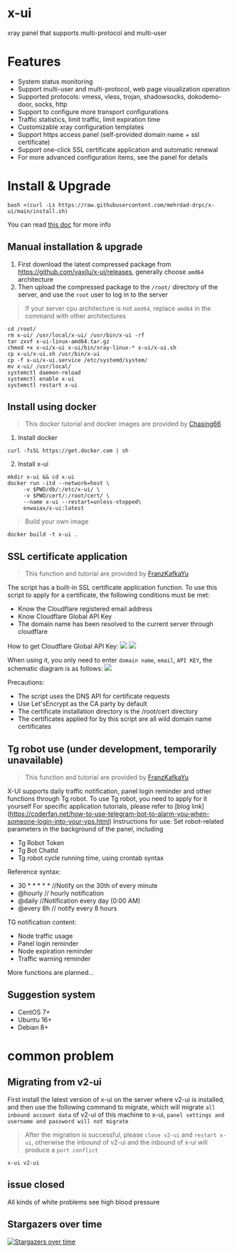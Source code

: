 # x-ui

xray panel that supports multi-protocol and multi-user

# Features

- System status monitoring
- Support multi-user and multi-protocol, web page visualization operation
- Supported protocols: vmess, vless, trojan, shadowsocks, dokodemo-door, socks, http
- Support to configure more transport configurations
- Traffic statistics, limit traffic, limit expiration time
- Customizable xray configuration templates
- Support https access panel (self-provided domain name + ssl certificate)
- Support one-click SSL certificate application and automatic renewal
- For more advanced configuration items, see the panel for details

# Install & Upgrade

```shell
bash <(curl -Ls https://raw.githubusercontent.com/mehrdad-drpc/x-ui/main/install.sh)
```
You can read [this doc](https://seakfind.github.io/2021/10/10/X-UI/) for more info

## Manual installation & upgrade

1. First download the latest compressed package from https://github.com/vaxilu/x-ui/releases, generally choose `amd64` architecture
2. Then upload the compressed package to the `/root/` directory of the server, and use the `root` user to log in to the server

> If your server cpu architecture is not `amd64`, replace `amd64` in the command with other architectures

```
cd /root/
rm x-ui/ /usr/local/x-ui/ /usr/bin/x-ui -rf
tar zxvf x-ui-linux-amd64.tar.gz
chmod +x x-ui/x-ui x-ui/bin/xray-linux-* x-ui/x-ui.sh
cp x-ui/x-ui.sh /usr/bin/x-ui
cp -f x-ui/x-ui.service /etc/systemd/system/
mv x-ui/ /usr/local/
systemctl daemon-reload
systemctl enable x-ui
systemctl restart x-ui
```

## Install using docker

> This docker tutorial and docker images are provided by [Chasing66](https://github.com/Chasing66)

1. Install docker

```shell
curl -fsSL https://get.docker.com | sh
```

2. Install x-ui

```shell
mkdir x-ui && cd x-ui
docker run -itd --network=host \
     -v $PWD/db/:/etc/x-ui/ \
     -v $PWD/cert/:/root/cert/ \
     --name x-ui --restart=unless-stopped\
     enwaiax/x-ui:latest
```

> Build your own image

```shell
docker build -t x-ui .
```

## SSL certificate application

> This function and tutorial are provided by [FranzKafkaYu](https://github.com/FranzKafkaYu)

The script has a built-in SSL certificate application function. To use this script to apply for a certificate, the following conditions must be met:

- Know the Cloudflare registered email address
- Know Cloudflare Global API Key
- The domain name has been resolved to the current server through cloudflare

How to get Cloudflare Global API Key:
     ![](media/bda84fbc2ede834deaba1c173a932223.png)
     ![](media/d13ffd6a73f938d1037d0708e31433bf.png)

When using it, you only need to enter `domain name`, `email`, `API KEY`, the schematic diagram is as follows:
         ![](media/2022-04-04_141259.png)

Precautions:

- The script uses the DNS API for certificate requests
- Use Let'sEncrypt as the CA party by default
- The certificate installation directory is the /root/cert directory
- The certificates applied for by this script are all wild domain name certificates

## Tg robot use (under development, temporarily unavailable)

> This function and tutorial are provided by [FranzKafkaYu](https://github.com/FranzKafkaYu)

X-UI supports daily traffic notification, panel login reminder and other functions through Tg robot. To use Tg robot, you need to apply for it yourself
For specific application tutorials, please refer to [blog link] (https://coderfan.net/how-to-use-telegram-bot-to-alarm-you-when-someone-login-into-your-vps.html)
Instructions for use: Set robot-related parameters in the background of the panel, including

- Tg Robot Token
- Tg Bot ChatId
- Tg robot cycle running time, using crontab syntax

Reference syntax:
- 30 * * * * * //Notify on the 30th of every minute
- @hourly // hourly notification
- @daily //Notification every day (0:00 AM)
- @every 8h // notify every 8 hours

TG notification content:
- Node traffic usage
- Panel login reminder
- Node expiration reminder
- Traffic warning reminder

More functions are planned...
## Suggestion system

- CentOS 7+
- Ubuntu 16+
- Debian 8+

# common problem

## Migrating from v2-ui

First install the latest version of x-ui on the server where v2-ui is installed, and then use the following command to migrate, which will migrate `all inbound account data` of v2-ui of this machine to x-ui, `panel settings and username and password will not migrate`

> After the migration is successful, please `close v2-ui` and `restart x-ui`, otherwise the inbound of v2-ui and the inbound of x-ui will produce a `port conflict`

```
x-ui v2-ui
```

## issue closed

All kinds of white problems see high blood pressure

## Stargazers over time

[![Stargazers over time](https://starchart.cc/vaxilu/x-ui.svg)](https://starchart.cc/vaxilu/x-ui)